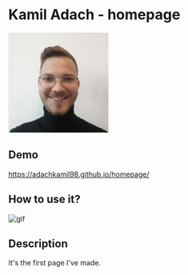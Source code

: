 # Kamil Adach - homepage

<img src="https://raw.githubusercontent.com/adachkamil98/homepage/main/images/IMG20220511135451.jpg" alt="Kamil Adach" width="200px"/>

## Demo

<https://adachkamil98.github.io/homepage/>

## How to use it?
![gif](/videos/usageDemo.gif)

## Description

It's the first page I've made.
